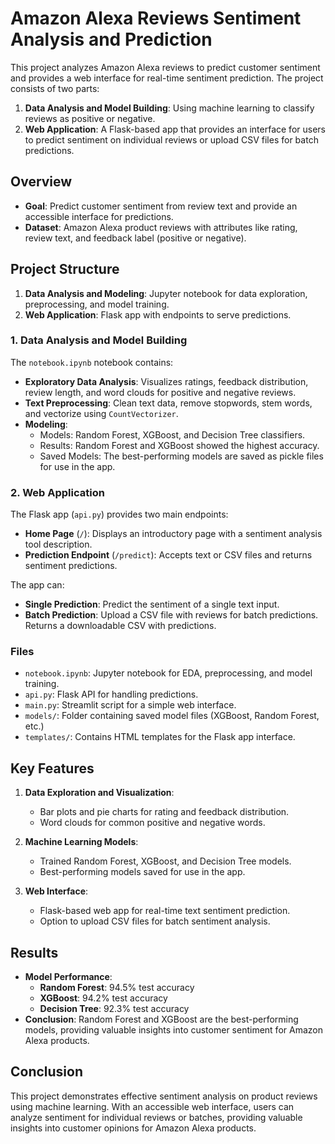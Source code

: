 # Amazon Alexa Reviews Sentiment Analysis and Prediction

This project analyzes Amazon Alexa reviews to predict customer sentiment and provides a web interface for real-time sentiment prediction. The project consists of two parts:
1. **Data Analysis and Model Building**: Using machine learning to classify reviews as positive or negative.
2. **Web Application**: A Flask-based app that provides an interface for users to predict sentiment on individual reviews or upload CSV files for batch predictions.

## Overview
- **Goal**: Predict customer sentiment from review text and provide an accessible interface for predictions.
- **Dataset**: Amazon Alexa product reviews with attributes like rating, review text, and feedback label (positive or negative).

## Project Structure
1. **Data Analysis and Modeling**: Jupyter notebook for data exploration, preprocessing, and model training.
2. **Web Application**: Flask app with endpoints to serve predictions.

### 1. Data Analysis and Model Building
The `notebook.ipynb` notebook contains:
- **Exploratory Data Analysis**: Visualizes ratings, feedback distribution, review length, and word clouds for positive and negative reviews.
- **Text Preprocessing**: Clean text data, remove stopwords, stem words, and vectorize using `CountVectorizer`.
- **Modeling**: 
  - Models: Random Forest, XGBoost, and Decision Tree classifiers.
  - Results: Random Forest and XGBoost showed the highest accuracy.
  - Saved Models: The best-performing models are saved as pickle files for use in the app.

### 2. Web Application
The Flask app (`api.py`) provides two main endpoints:
- **Home Page** (`/`): Displays an introductory page with a sentiment analysis tool description.
- **Prediction Endpoint** (`/predict`): Accepts text or CSV files and returns sentiment predictions.

The app can:
- **Single Prediction**: Predict the sentiment of a single text input.
- **Batch Prediction**: Upload a CSV file with reviews for batch predictions. Returns a downloadable CSV with predictions.

### Files
- `notebook.ipynb`: Jupyter notebook for EDA, preprocessing, and model training.
- `api.py`: Flask API for handling predictions.
- `main.py`: Streamlit script for a simple web interface.
- `models/`: Folder containing saved model files (XGBoost, Random Forest, etc.)
- `templates/`: Contains HTML templates for the Flask app interface.

## Key Features
1. **Data Exploration and Visualization**:
   - Bar plots and pie charts for rating and feedback distribution.
   - Word clouds for common positive and negative words.

2. **Machine Learning Models**:
   - Trained Random Forest, XGBoost, and Decision Tree models.
   - Best-performing models saved for use in the app.

3. **Web Interface**:
   - Flask-based web app for real-time text sentiment prediction.
   - Option to upload CSV files for batch sentiment analysis.

## Results
- **Model Performance**:
  - **Random Forest**: 94.5% test accuracy
  - **XGBoost**: 94.2% test accuracy
  - **Decision Tree**: 92.3% test accuracy
- **Conclusion**: Random Forest and XGBoost are the best-performing models, providing valuable insights into customer sentiment for Amazon Alexa products.

## Conclusion
This project demonstrates effective sentiment analysis on product reviews using machine learning. With an accessible web interface, users can analyze sentiment for individual reviews or batches, providing valuable insights into customer opinions for Amazon Alexa products.
